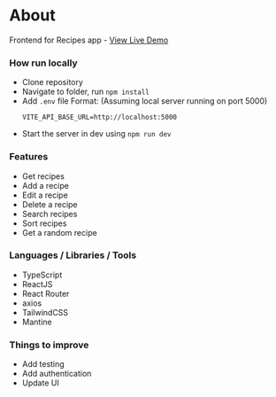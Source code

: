 # About

Frontend for Recipes app - [View Live Demo](https://nlrecipes.netlify.app/)

### How run locally

- Clone repository
- Navigate to folder, run `npm install`
- Add `.env` file
  Format: (Assuming local server running on port 5000)
  ```
  VITE_API_BASE_URL=http://localhost:5000
  ```
- Start the server in dev using `npm run dev`

### Features

- Get recipes
- Add a recipe
- Edit a recipe
- Delete a recipe
- Search recipes
- Sort recipes
- Get a random recipe

### Languages / Libraries / Tools

- TypeScript
- ReactJS
- React Router
- axios
- TailwindCSS
- Mantine

### Things to improve

- Add testing
- Add authentication
- Update UI